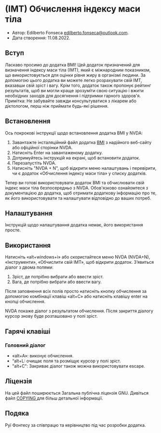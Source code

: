 # (ІМТ) Обчислення індексу маси тіла

* Автор: Edilberto Fonseca <edilberto.fonseca@outlook.com>.
* Дата створення: 11.08.2022.

## Вступ

Ласкаво просимо до додатка BMI! Цей додаток призначений для визначення індексу маси тіла (ІМТ), який є міжнародним показником, що використовується для оцінки рівня жиру в організмі людини. За допомогою цього додатка ви можете легко розрахувати свій ІМТ, вказавши свій зріст і вагу. Крім того, додаток також пропонує рейтинг результатів, щоб ви могли краще зрозуміти свою ситуацію і вжити необхідних заходів для досягнення і підтримки гарного здоров'я. Примітка: Не забувайте завжди консультуватися з лікарем або дієтологом, перш ніж приймати будь-які рішення.

## Встановлення

Ось покрокові інструкції щодо встановлення додатка BMI у NVDA:

1. Завантажте інсталяційний файл додатка [BMI](https://github.com/EdilbertoFonseca/BMI) з надійного веб-сайту або офіційної сторінки NVDA.
2. Натисніть Enter на завантаженому додатку.
3. Дотримуйтесь інструкцій на екрані, щоб встановити додаток.
4. Перезапустіть NVDA.
5. Натисніть "NVDA + N", щоб відкрити меню налаштувань і перевірити, чи є додаток «Обчислення індексу маси тіла» у списку додатків.

Тепер ви готові використовувати додаток BMI та обчислювати свій індекс маси тіла безпосередньо з NVDA. Обов'язково ознайомтеся з документацією до додатка, щоб отримати додаткову інформацію про те, як його використовувати та налаштувати відповідно до ваших потреб.

## Налаштування

Інструкцій щодо налаштування додатка немає, його використання просте.

## Використання

Натисніть «alt+windows+i» або скористайтеся меню NVDA (NVDA+N), «Інструменти», «Обчислити свій ІМТ», щоб відкрити додаток. З’явиться діалог з двома полями:

1. Зріст, де потрібно вибрати або ввести зріст.
2. Вага, де потрібно вибрати або ввести вагу.

Після заповнення всіх полів просто натисніть кнопку обчислення за допомогою комбінації клавіш «alt+C» або натисніть клавішу enter на кнопці обчислення.

NVDA покаже діалог з результатом обчислення. Після закриття діалогу курсор знову буде розташовано у полі зріст.

## Гарячі клавіші ##

### Головний діалог

* «alt+A»: виконує обчислення.
* “alt+L: очищає поля та розміщує курсор у полі зріст.
* "alt+C": Закриває діалог також можна використовувати escape.

## Ліцензія

На цей файл поширюється Загальна публічна ліцензія GNU.
Дивіться файл [COPYING ](https://github.com/EdilbertoFonseca/IMC/blob/master/COPYING.txt) для більш детальної інформації.

## Подяка

Руї Фонтесу за співпрацю та керівництво під час розробки додатка.
